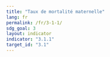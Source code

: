 ```yaml
---
title: "Taux de mortalité maternelle"
lang: fr
permalink: /fr/3-1-1/
sdg_goal: 3
layout: indicator
indicator: "3.1.1"
target_id: "3.1"
---
```



